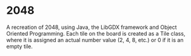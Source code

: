 # 2048
A recreation of 2048, using Java, the LibGDX  framework and Object Oriented Programming. Each tile on the board is created as a Tile class, 
where it is assigned an actual number value (2, 4, 8, etc.) or 0 if it is an empty tile.
